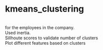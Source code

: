 # kmeans_clustering
<br>
for the employees in the company.
<br>
Used inertia.
<br>
Sillhoute scores to validate number of clusters
<br>
Plot different features based on clusters
